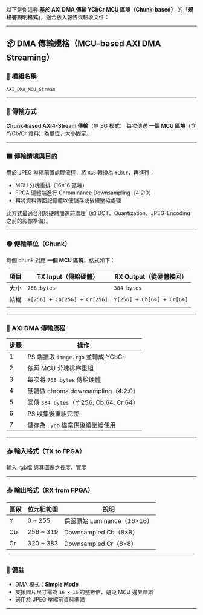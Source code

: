 以下是你這套 **基於 AXI DMA 傳輸 YCbCr MCU 區塊（Chunk-based）** 的「**規格書說明格式**」，適合放入報告或驗收文件：

---

## 📦 DMA 傳輸規格（MCU-based AXI DMA Streaming）

### 📘 模組名稱

`AXI_DMA_MCU_Stream`

---

### 🔧 傳輸方式

**Chunk-based AXI4-Stream 傳輸**（無 SG 模式）
每次傳送 **一個 MCU 區塊**（含 Y/Cb/Cr 資料）為單位，大小固定。

---

### 🟦 傳輸情境與目的

用於 JPEG 壓縮前置處理流程，將 `RGB` 轉換為 `YCbCr`，再進行：

* MCU 分塊重排（16×16 區塊）
* FPGA 硬體端進行 Chrominance Downsampling（4:2:0）
* 再將資料傳回記憶體以便儲存或後續壓縮處理

此方式最適合用於硬體加速前處理（如 DCT、Quantization、JPEG-Encoding 之前的影像準備）。

---

### 🟢 傳輸單位（Chunk）

每個 chunk 對應 **一個 MCU 區塊**，格式如下：

| 項目   | TX Input（傳給硬體）               | RX Output（從硬體接回）           |
| ---- | ---------------------------- | -------------------------- |
| 大小   | `768 bytes`                  | `384 bytes`                |
| 結構   | `Y[256] + Cb[256] + Cr[256]` | `Y[256] + Cb[64] + Cr[64]` |
       |

---

### 🔌 AXI DMA 傳輸流程

| 步驟 | 操作                                  |
| -- | ----------------------------------- |
| 1  | PS 端讀取 `image.rgb` 並轉成 YCbCr        |
| 2  | 依照 MCU 分塊排序重組  |
| 3  | 每次將 `768 bytes` 傳給硬體                |
| 4  | 硬體做 chroma downsampling（4:2:0）      |
| 5  | 回傳 `384 bytes`（Y:256, Cb:64, Cr:64） |
| 6  | PS 收集後重組完整             |
| 7  | 儲存為 `.ycb` 檔案供後續壓縮使用                |

---

### 📥 輸入格式（TX to FPGA）

輸入.rgb檔
與其圖像之長度、寬度

---

### 📤 輸出格式（RX from FPGA）

| 區段 | 位元組範圍      | 說明                    |
| -- | ---------- | --------------------- |
| Y  | 0 \~ 255   | 保留原始 Luminance（16×16） |
| Cb | 256 \~ 319 | Downsampled Cb（8×8）   |
| Cr | 320 \~ 383 | Downsampled Cr（8×8）   |

---

### 📎 備註

* DMA 模式：**Simple Mode**
* 支援圖片尺寸需為 `16 × 16` 的整數倍，避免 MCU 邊界錯誤
* 適用於 JPEG 壓縮前資料準備


---
